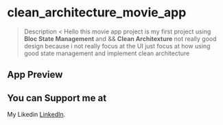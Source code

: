 # clean_architecture_movie_app

> Description <
Hello this movie app project is my first project using **Bloc State Management** and && **Clean Architexture** not really good design because i not really focus at the UI just focus at how using good state management and implement clean architecture

## App Preview


## You can Support me at
My Likedin [LinkedIn](https://pages.github.com/).
